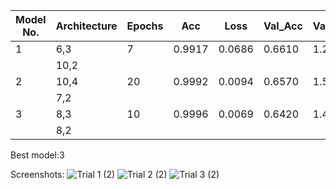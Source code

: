| Model No. | Architecture | Epochs | Acc | Loss | Val_Acc | Val_loss | image 1 | image 2 | image 3 |
| --- | --- | --- | --- | --- | --- | --- | --- | --- | --- |
| 1 | 6,3| 7 | 0.9917|0.0686 | 0.6610|1.2346|
|  | 10,2| |
| 2 | 10,4| 20 | 0.9992|0.0094|0.6570|1.5962|
|  | 7,2| |
| 3 | 8,3| 10 | 0.9996|0.0069| 0.6420|1.4167|1|1|0|
|  | 8,2| |

Best model:3 

Screenshots:
![Trial 1 (2)](https://user-images.githubusercontent.com/82326089/114315449-b4d24200-9b1c-11eb-97ea-d822cdbee82a.png)
![Trial 2 (2)](https://user-images.githubusercontent.com/82326089/114315453-b7cd3280-9b1c-11eb-9bd0-e68502e7cb36.png)
![Trial 3 (2)](https://user-images.githubusercontent.com/82326089/114315476-c74c7b80-9b1c-11eb-8493-ba406a91c28e.png)



